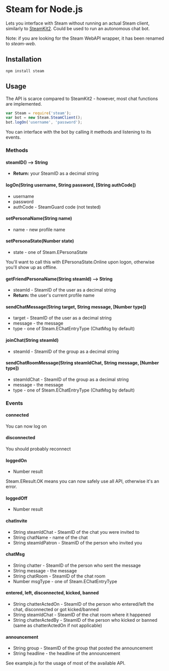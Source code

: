 # Steam for Node.js

Lets you interface with Steam without running an actual Steam client, similarly to [SteamKit2](https://bitbucket.org/VoiDeD/steamre/wiki/Home). Could be used to run an autonomous chat bot.

Note: if you are looking for the Steam WebAPI wrapper, it has been renamed to _steam-web_.

## Installation

```
npm install steam
```
## Usage

The API is scarce compared to SteamKit2 - however, most chat functions are implemented.

```js
var Steam = require('steam');
var bot = new Steam.SteamClient();
bot.logOn('username', 'password');
```

You can interface with the bot by calling it methods and listening to its events.


### Methods

#### steamID() --> String
* **Return:** your SteamID as a decimal string

#### logOn(String username, String password, [String authCode])
* username
* password
* authCode - SteamGuard code (not tested)

#### setPersonaName(String name)
* name - new profile name

#### setPersonaState(Number state)
* state - one of Steam.EPersonaState

You'll want to call this with EPersonaState.Online upon logon, otherwise you'll show up as offline.

#### getFriendPersonaName(String steamId) --> String
* steamId - SteamID of the user as a decimal string
* **Return:** the user's current profile name

#### sendChatMessage(String target, String message, [Number type])
* target - SteamID of the user as a decimal string
* message - the message
* type - one of Steam.EChatEntryType (ChatMsg by default)

#### joinChat(String steamId)
* steamId - SteamID of the group as a decimal string

#### sendChatRoomMessage(String steamIdChat, String message, [Number type])
* steamIdChat - SteamID of the group as a decimal string
* message - the message
* type - one of Steam.EChatEntryType (ChatMsg by default)


### Events

#### connected
You can now log on

#### disconnected
You should probably reconnect

#### loggedOn
* Number result

Steam.EResult.OK means you can now safely use all API, otherwise it's an error.

#### loggedOff
* Number result

#### chatInvite
* String steamIdChat - SteamID of the chat you were invited to
* String chatName - name of the chat
* String steamIdPatron - SteamID of the person who invited you

#### chatMsg
* String chatter - SteamID of the person who sent the message
* String message - the message
* String chatRoom - SteamID of the chat room
* Number msgType - one of Steam.EChatEntryType

#### entered, left, disconnected, kicked, banned
* String chatterActedOn - SteamID of the person who entered/left the chat, disconnected or got kicked/banned
* String steamIdChat - SteamID of the chat room where it happened
* String chatterActedBy - SteamID of the person who kicked or banned (same as chatterActedOn if not applicable)

#### announcement
* String group - SteamID of the group that posted the announcement
* String headline - the headline of the announcement

See example.js for the usage of most of the available API.
